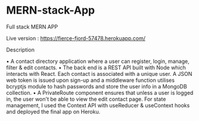 # MERN-stack-App
Full stack MERN APP


Live version : https://fierce-fjord-57478.herokuapp.com/

Description

• A contact directory application where a user can register, login, manage, filter & edit contacts.
• The back end is a REST API built with Node which interacts with React. Each contact is associated with a unique user. A JSON web token is issued upon sign-up and a middleware function utilises bcryptjs module to hash passwords and store the user info in a MongoDB collection.
• A PrivateRoute component ensures that unless a user is logged in, the user won't be able to view the edit contact page. For state management, I used the Context API with useReducer & useContext hooks and deployed the final app on Heroku.
